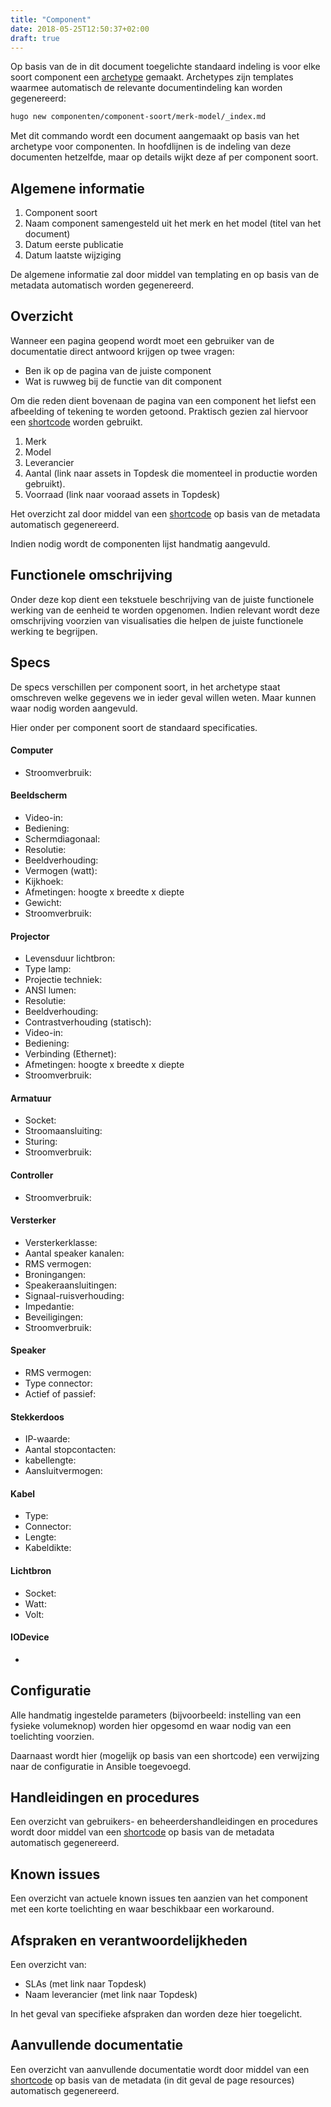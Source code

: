 ```yaml
---
title: "Component"
date: 2018-05-25T12:50:37+02:00
draft: true
---
```



Op basis van de in dit document toegelichte standaard indeling is voor elke soort
component een
[archetype](https://gohugo.io/content-management/archetypes/) gemaakt.
Archetypes zijn templates waarmee automatisch de relevante documentindeling kan
worden gegenereerd:

```bash
hugo new componenten/component-soort/merk-model/_index.md
```

Met dit commando wordt een document aangemaakt op basis van het archetype
voor componenten. In hoofdlijnen is de indeling van deze documenten hetzelfde, maar op details wijkt deze af per component soort.

## Algemene informatie

1. Component soort
1. Naam component samengesteld uit het merk en het model (titel van het document)
1. Datum eerste publicatie
1. Datum laatste wijziging

De algemene informatie zal door middel van templating en op basis van de
metadata automatisch worden gegenereerd.

## Overzicht

Wanneer een pagina geopend wordt moet een gebruiker van de documentatie direct
antwoord krijgen op twee vragen:

* Ben ik op de pagina van de juiste component
* Wat is ruwweg bij de functie van dit component

Om die reden dient bovenaan de pagina van een component het liefst een
afbeelding of tekening te worden getoond. Praktisch gezien
zal hiervoor een [shortcode](https://gohugo.io/content-management/shortcodes/)
worden gebruikt.

1. Merk
1. Model
1. Leverancier
1. Aantal (link naar assets in Topdesk die momenteel in productie worden gebruikt).
1. Voorraad (link naar vooraad assets in Topdesk)

Het overzicht zal door middel van een
[shortcode](https://gohugo.io/content-management/shortcodes/) op basis van de
metadata automatisch gegenereerd.

Indien nodig wordt de componenten lijst handmatig aangevuld.

## Functionele omschrijving

Onder deze kop dient een tekstuele beschrijving van de juiste functionele
werking van de eenheid te worden opgenomen. Indien relevant wordt deze omschrijving
voorzien van visualisaties die helpen de juiste functionele werking te begrijpen.

## Specs

De specs verschillen per component soort, in het archetype staat omschreven welke gegevens we in ieder geval willen weten. Maar kunnen waar nodig worden aangevuld. 

Hier onder per component soort de standaard specificaties.

#### Computer

* Stroomverbruik:

#### Beeldscherm

* Video-in: 
* Bediening:
* Schermdiagonaal: 
* Resolutie:  
* Beeldverhouding:
* Vermogen (watt): 
* Kijkhoek: 
* Afmetingen: hoogte x breedte x diepte
* Gewicht:
* Stroomverbruik:

#### Projector

* Levensduur lichtbron: 
* Type lamp: 
* Projectie techniek: 
* ANSI lumen:
* Resolutie:  
* Beeldverhouding:
* Contrastverhouding (statisch):
* Video-in: 
* Bediening: 
* Verbinding (Ethernet): 
* Afmetingen: hoogte x breedte x diepte
* Stroomverbruik:

#### Armatuur

* Socket:
* Stroomaansluiting: 
* Sturing:
* Stroomverbruik: 

#### Controller

* Stroomverbruik:

#### Versterker

* Versterkerklasse: 
* Aantal speaker kanalen:
* RMS vermogen:
* Broningangen:
* Speakeraansluitingen:
* Signaal-ruisverhouding:
* Impedantie:
* Beveiligingen:
* Stroomverbruik:

#### Speaker

* RMS vermogen:
* Type connector:
* Actief of passief:

#### Stekkerdoos

* IP-waarde:
* Aantal stopcontacten:
* kabellengte:
* Aansluitvermogen:

#### Kabel 

* Type: 
* Connector: 
* Lengte:
* Kabeldikte: 

#### Lichtbron

* Socket:
* Watt:
* Volt: 


#### IODevice 

* 

## Configuratie

Alle handmatig ingestelde parameters (bijvoorbeeld: instelling van een fysieke
volumeknop) worden hier opgesomd en waar nodig van een toelichting voorzien.

Daarnaast wordt hier (mogelijk op basis van een shortcode) een verwijzing naar
de configuratie in Ansible toegevoegd.

## Handleidingen en procedures

Een overzicht van gebruikers- en beheerdershandleidingen en procedures wordt
door middel van een
[shortcode](https://gohugo.io/content-management/shortcodes/) op basis van de
metadata automatisch gegenereerd.

## Known issues

Een overzicht van actuele known issues ten aanzien van het component
met een korte toelichting en waar beschikbaar een workaround.

## Afspraken en verantwoordelijkheden

Een overzicht van:

* SLAs (met link naar Topdesk)
* Naam leverancier (met link naar Topdesk)

In het geval van specifieke afspraken dan worden deze hier toegelicht.

## Aanvullende documentatie

Een overzicht van aanvullende documentatie wordt door middel van een
[shortcode](https://gohugo.io/content-management/shortcodes/) op basis van de
metadata (in dit geval de page resources) automatisch gegenereerd.


